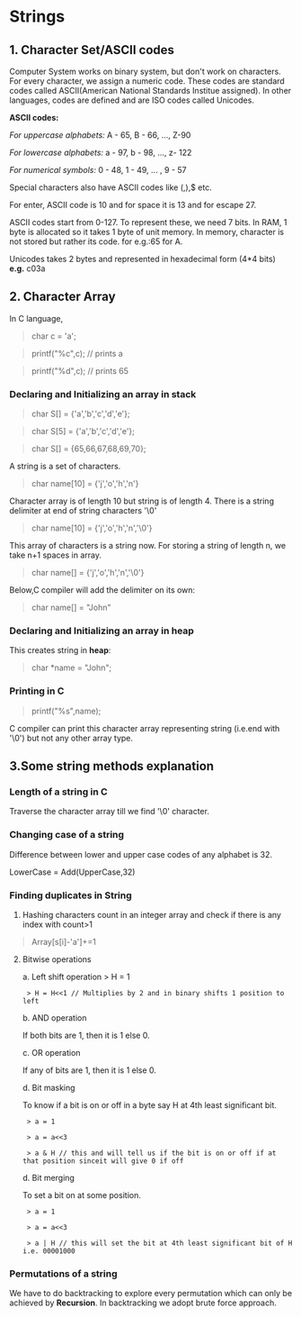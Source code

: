 # Strings

## 1. Character Set/ASCII codes
Computer System works on binary system, but don't work on characters. For every character, we assign a numeric code. 
These codes are standard codes called ASCII(American National Standards Institue assigned). In other languages, codes
are defined and are ISO codes called Unicodes. 

**ASCII codes:**

*For uppercase alphabets:* A - 65, B - 66, ..., Z-90

*For lowercase alphabets:* a - 97, b - 98, ..., z- 122

*For numerical symbols:* 0 - 48, 1 - 49, ... , 9 - 57

Special characters also have ASCII codes like (,),$ etc.

For enter, ASCII code is 10 and for space it is 13 and for escape 27.

ASCII codes start from 0-127. To represent these, we need 7 bits. In RAM, 1 byte is allocated so it takes 1 byte of unit memory. In memory, character is not stored but rather its code. for e.g.:65 for A.

Unicodes takes 2 bytes and represented in hexadecimal form (4*4 bits) **e.g.** c03a

## 2. Character Array

In C language,
>char c = 'a';

>printf("%c",c); // prints a

>printf("%d",c); // prints 65

### Declaring and Initializing an array in stack

>char S[] = {'a','b','c','d','e'};

>char S[5] = {'a','b','c','d','e'};

>char S[] = {65,66,67,68,69,70};

A string is a set of characters.
>char name[10] = {'j','o','h','n'}

Character array is of length 10 but string is of length 4. There is a string delimiter at end of string characters '\0'

>char name[10] = {'j','o','h','n','\0'}

This array of characters is a string now. For storing a string of length n, we take n+1 spaces in array.

>char name[] = {'j','o','h','n','\0'}

Below,C compiler will add the delimiter on its own:

> char name[] = "John"



### Declaring and Initializing an array in heap
This creates string in **heap**:

> char *name = "John";

### Printing in C
> printf("%s",name);

C compiler can print this character array representing string (i.e.end with '\0') but not any other array type.

## 3.Some string methods explanation
### Length of a string in C
Traverse the character array till we find '\0' character.

### Changing case of a string
Difference between lower and upper case codes of any alphabet is 32.

LowerCase = Add(UpperCase,32)

### Finding duplicates in String
1. Hashing characters count in an integer array and check if there is any index with count>1

> Array[s[i]-'a']+=1

2. Bitwise operations

    a. Left shift operation
        > H = 1

        > H = H<<1 // Multiplies by 2 and in binary shifts 1 position to left

    b. AND operation

    If both bits are 1, then it is 1 else 0.

    c. OR operation

    If any of bits are 1, then it is 1 else 0.

    d. Bit masking

    To know if a bit is on or off in a byte say H at 4th least significant bit.

        > a = 1

        > a = a<<3

        > a & H // this and will tell us if the bit is on or off if at that position sinceit will give 0 if off

    d. Bit merging

    To set a bit on at some position.

        > a = 1

        > a = a<<3

        > a | H // this will set the bit at 4th least significant bit of H i.e. 00001000
    
### Permutations of a string

We have to do backtracking to explore every permutation which can only be achieved by **Recursion**. In backtracking we adopt brute force approach.